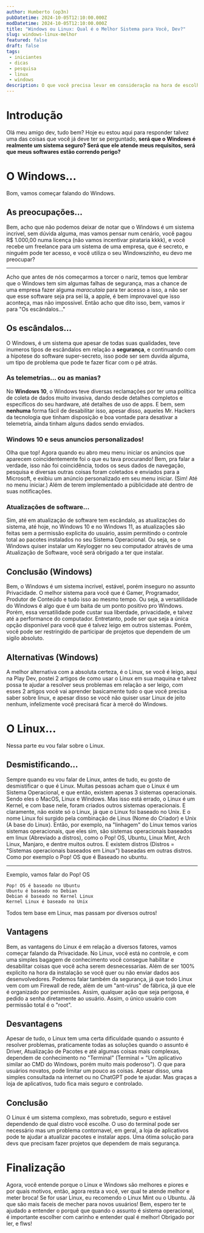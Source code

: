 ```yaml
---
author: Humberto (op3n)
pubDatetime: 2024-10-05T12:10:00.000Z
modDatetime: 2024-10-05T12:10:00.000Z
title: "Windows ou Linux: Qual é o Melhor Sistema para Você, Dev?"
slug: windows-linux-melhor
featured: false
draft: false
tags:
 - iniciantes
 - dicas
 - pesquisa
 - linux
 - windows
description: O que você precisa levar em consideração na hora de escolher um sistema para programar?
---
```


# Introdução

Olá meu amigo dev, tudo bem? Hoje eu estou aqui para responder talvez uma das coisas que você já deve ter se perguntado, **será que o Windows é realmente um sistema seguro? Será que ele atende meus requisitos, será que meus softwares estão correndo perigo?**


# O Windows...

Bom, vamos começar falando do Windows.


## As preocupações...

Bem, acho que não podemos deixar de notar que o Windows é um sistema incrivel, sem dúvida alguma, mas vamos pensar num cenário, você pagou R$ 1.000,00 numa licença (não vamos incentivar pirataria kkkk), e você recebe um freelance para um sistema de uma empresa, que é secreto, e ninguém pode ter acesso, e você utiliza o seu Windows*zinho*, eu devo me preocupar?

---

Acho que antes de nós começarmos a torcer o nariz, temos que lembrar que o Windows tem sim algumas falhas de segurança, mas a chance de uma empresa fazer alguma *maracutaia* para ter acesso a isso, a não ser que esse software seja pra sei lá, a apple, é bem improvavel que isso aconteça, mas não impossivel. Então acho que dito isso, bem, vamos ir para "Os escândalos..."


## Os escândalos...

O Windows, é um sistema que apesar de todas suas qualidades, teve inumeros tipos de escândalos em relação a **segurança**, e continuando com a hipotese do software super-secreto, isso pode ser sem duvida alguma, um tipo de problema que pode te fazer ficar com o pé atrás.

### As telemetrias... ou as manias?
No **Windows 10**, o Windows teve diversas reclamações por ter uma política de coleta de dados muito invasiva, dando desde detalhes completos e especificos do seu hardware, até detalhes de uso de apps. E bem, sem **nenhuma** forma fácil de desabilitar isso, apesar disso, aqueles Mr. Hackers da tecnologia que tinham disposição e boa vontade para desativar a telemetria, ainda tinham alguns dados sendo enviados.

### Windows 10 e seus anuncios personalizados!

Olha que top! Agora quando eu abro meu menu iniciar os anúncios que aparecem coincidentemente foi o que eu tava procurando! Bem, pra falar a verdade, isso não foi coincidência, todos os seus dados de navegação, pesquisa e diversas outras coisas foram coletados e enviados para a Microsoft, e exibiu um anúncio personalizado em seu menu iniciar. (Sim! Até no menu iniciar.) Além de terem implementado a públicidade até dentro de suas notificações. 


### Atualizações de software...

Sim, até em atualização de software tem escândalo, as atualizações do sistema, até hoje, no Windows 10 e no Windows 11, as atualizações são feitas sem a permissão explicita do usuário, assim permitindo o controle total ao pacotes instalados no seu Sistema Operacional. Ou seja, se o Windows quiser instalar um Keylogger no seu computador através de uma Atualização de Software, você será obrigado a ter que instalar.


## Conclusão (Windows)

Bem, o Windows é um sistema incrivel, estável, porém inseguro no assunto Privacidade. O melhor sistema para você que é Gamer, Programador, Produtor de Conteúdo e tudo isso ao mesmo tempo. Ou seja, a versatilidade do Windows é algo que é um baita de um ponto positivo pro Windows. Porém, essa versatilidade pode custar sua liberdade, privacidade, e talvez até a performance do computador. Entretanto, pode ser que seja a única opção disponivel para você que é talvez leigo em outros sistemas. Porém, você pode ser restringido de participar de projetos que dependem de um sigilo absoluto.

## Alternativas (Windows)

A melhor alternativa com a absoluta certeza, é o Linux, se você é leigo, aqui na Play Dev, postei 2 artigos de como usar o Linux em sua maquina e talvez possa te ajudar a resolver seus problemas em relação a ser leigo, com esses 2 artigos você vai aprender basicamente tudo o que você precisa saber sobre linux, e apesar disso se você não quiser usar Linux de jeito nenhum, infelizmente você precisará ficar à mercê do Windows.


# O Linux...

Nessa parte eu vou falar sobre o Linux.

## Desmistificando...

Sempre quando eu vou falar de Linux, antes de tudo, eu gosto de desmistificar o que é Linux. Muitas pessoas acham que o Linux é um Sistema Operacional, e que então, existem apenas 3 sistemas operacionais. Sendo eles o MacOS, Linux e Windows. Mas isso está errado, o Linux é um Kernel, e com base nele, foram criados outros sistemas operacionais. E claramente, não existe só o Linux, já que o Linux foi baseado no Unix. E o nome Linux foi surgido pela combinação de Linus (Nome do Criador) e Unix (A base do Linux). Então, por exemplo, na "linhagem" do Linux temos varios sistemas operacionais, que eles sim, são sistemas operacionais baseados em linux (Abreviado a distros), como o Pop! OS, Ubuntu, Linux Mint, Arch Linux, Manjaro, e dentre muitos outros. E existem distros (Distros = "Sistemas operacionais baseados em Linux") baseadas em outras distros. Como por exemplo o Pop! OS que é Baseado no ubuntu.

---

Exemplo, vamos falar do Pop! OS

```
Pop! OS é baseado no Ubuntu
Ubuntu é baseado no Debian
Debian é baseado no Kernel Linux
Kernel Linux é baseado no Unix
```

Todos tem base em Linux, mas passam por diversos outros!


## Vantagens

Bem, as vantagens do Linux é em relação a diversos fatores, vamos começar falando da Privacidade. No Linux, você está no controle, e com uma simples bagagem de conhecimento você consegue habilitar e desabilitar coisas que você acha serem desnecessarias. Além de ser 100% explicito na hora da instalação se você quer ou não enviar dados aos desenvolvedores. Podemos falar também da segurança, já que todo Linux vem com um Firewall de rede, além de um "ant-virus" de fábrica, já que ele é organizado por permissões. Assim, qualquer ação que seja perigosa, é pedido a senha diretamente ao usuário. Assim, o único usuário com permissão total é o "root".

## Desvantagens

Apesar de tudo, o Linux tem uma certa dificuldade quando o assunto é resolver problemas, praticamente todas as soluções quando o assunto é Driver, Atualização de Pacotes e até algumas coisas mais complexas, dependem de conhecimento no "Terminal" (Terminal = "Um aplicativo similar ao CMD do Windows, porém muito mais poderoso"). O que para usuários novatos, pode limitar um pouco as coisas. Apesar disso, uma simples consultada na internet ou no ChatGPT pode te ajudar. Mas graças a loja de aplicativos, tudo fica mais seguro e controlado.

## Conclusão

O Linux é um sistema complexo, mas sobretudo, seguro e estável dependendo de qual distro você escolhe. O uso do terminal pode ser necessário mas um problema contornavel, em geral, a loja de aplicativos pode te ajudar a atualizar pacotes e instalar apps. Uma ótima solução para devs que precisam fazer projetos que dependem de mais segurança.

# Finalização

Agora, você entende porque o Linux e Windows são melhores e piores e por quais motivos, então, agora resta a você, ver qual te atende melhor e meter broca! Se for usar Linux, eu recomendo o Linux Mint ou o Ubuntu. Já que são mais faceis de mecher para novos usuários! Bem, espero ter te ajudado a entender o porquê que quando o assunto é sistema operacional, é importante escolher com carinho e entender qual é melhor! Obrigado por ler, e flws!
